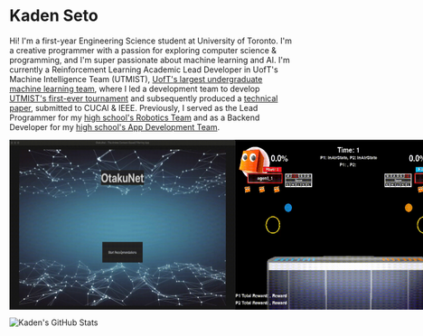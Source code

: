 # Kaden Seto

Hi! I'm a first-year Engineering Science student at University of Toronto. I'm a creative programmer with a passion for exploring computer science & programming, and I'm super passionate about machine learning and AI. I'm currently a Reinforcement Learning Academic Lead Developer in UofT's Machine Intelligence Team (UTMIST), [UofT's largest undergraduate machine learning team](https://utmist.gitlab.io/), where I led a development team to develop [UTMIST's first-ever tournament](https://colab.research.google.com/drive/1V184vtHSagN13L0SbWGmnY-jCDvIefmm?usp=sharing) and subsequently produced a [technical paper](AI_Squared___CUCAI_2025_Paper_final.pdf), submitted to CUCAI & IEEE. Previously, I served as the Lead Programmer for my [high school's Robotics Team](https://titansrobotics.odoo.com/) and as a Backend Developer for my [high school's App Development Team](https://app.staugustinechs.ca/).

<div style="display: flex; justify-content: space-around;">
  <img src="recsys_demo.gif" width="400">
  <img src="aisquaredv3.gif" width="400">
  <img src="cyclist.gif" width="500">
  <img src = "MeepMeep.gif" width=300>
  <img src="mortalkombat.gif" width="400">
  <img src = "honami_spotify_demo.gif" width=400>
</div>

![Kaden's GitHub Stats](https://github-readme-stats-sigma-five.vercel.app/api?username=kseto06&show_icons=true&theme=radical&include_all_commits=true&count_private=true)
